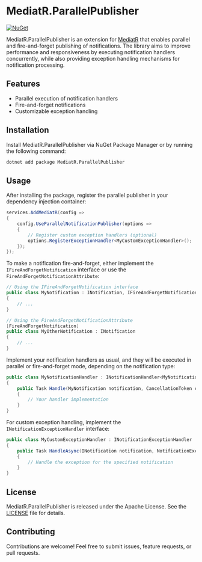 MediatR.ParallelPublisher
=======

[![NuGet](https://img.shields.io/nuget/v/MediatR.ParallelPublisher?style=flat-square)](https://www.nuget.org/packages/MediatR.ParallelPublisher) 

MediatR.ParallelPublisher is an extension for [MediatR](https://github.com/jbogard/MediatR) that enables parallel and fire-and-forget publishing of notifications. The library aims to improve performance and responsiveness by executing notification handlers concurrently, while also providing exception handling mechanisms for notification processing.

## Features

- Parallel execution of notification handlers
- Fire-and-forget notifications
- Customizable exception handling

## Installation

Install MediatR.ParallelPublisher via NuGet Package Manager or by running the following command:

```sh
dotnet add package MediatR.ParallelPublisher
```

## Usage

After installing the package, register the parallel publisher in your dependency injection container:

```csharp
services.AddMediatR(config =>
{
    config.UseParallelNotificationPublisher(options =>
    {
        // Register custom exception handlers (optional)
        options.RegisterExceptionHandler<MyCustomExceptionHandler>();
    });
});
```

To make a notification fire-and-forget, either implement the `IFireAndForgetNotification` interface or use the 
`FireAndForgetNotificationAttribute`:

```csharp
// Using the IFireAndForgetNotification interface
public class MyNotification : INotification, IFireAndForgetNotification
{
    // ...
}

// Using the FireAndForgetNotificationAttribute
[FireAndForgetNotification]
public class MyOtherNotification : INotification
{
    // ...
}
```

Implement your notification handlers as usual, and they will be executed in parallel or fire-and-forget mode, depending on the notification type:

```csharp
public class MyNotificationHandler : INotificationHandler<MyNotification>
{
    public Task Handle(MyNotification notification, CancellationToken cancellationToken)
    {
        // Your handler implementation
    }
}
```

For custom exception handling, implement the `INotificationExceptionHandler` interface:
```csharp
public class MyCustomExceptionHandler : INotificationExceptionHandler
{
    public Task HandleAsync(INotification notification, NotificationException exception)
    {
        // Handle the exception for the specified notification
    }
}
```

## License

MediatR.ParallelPublisher is released under the Apache License. See the [LICENSE](https://github.com/koderi-dp/MediatR.ParallelPublisher/blob/main/LICENSE) file for details.

## Contributing
Contributions are welcome! Feel free to submit issues, feature requests, or pull requests.
